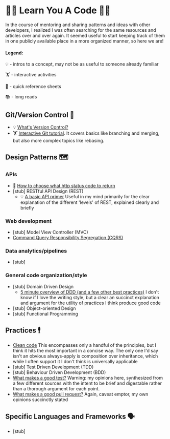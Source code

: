 # 👩‍💻 Learn You A Code 👨‍💻

In the course of mentoring and sharing patterns and ideas with other developers, I realized I was often searching for the same resources and articles over and over again. It seemed useful to start keeping track of them in one publicly available place in a more organized manner, so here we are!

#### Legend:

💡 - intros to a concept, may not be as useful to someone already familiar 

🏋️ - interactive activities

📓 - quick reference sheets

📚 - long reads



## Git/Version Control 🔄

* 💡 [What's Version Control?](https://git-scm.com/book/en/v2/Getting-Started-About-Version-Control)
* 🏋️ [Interactive Git tutorial](https://learngitbranching.js.org/?locale=en_US). It covers basics like branching and merging, but also more complex topics like rebasing.


## Design Patterns 🗺️
### APIs
* 📓 [How to choose what http status code to return](https://www.codetinkerer.com/2015/12/04/choosing-an-http-status-code.html)
* [stub] RESTful API Design (REST)
  * 💡 [A basic API primer](https://medium.com/@mattburgess/apis-a-basic-primer-f8250602597d) Useful in my mind primarily for the clear explanation of the different 'levels' of REST, explained clearly and briefly


### Web development
* [stub] Model View Controller (MVC)
* [Command Query Responsibility Segregation (CQRS)](https://martinfowler.com/bliki/CQRS.html)


### Data analytics/pipelines
* [stub]


### General code organization/style
* [stub] Domain Driven Design
  * [5 minute overview of DDD (and a few other best practices)](https://medium.com/the-coding-matrix/ddd-101-the-5-minute-tour-7a3037cf53b8) I don't know if I love the writing style, but a clear an succinct explanation and argument for the utility of practices I think produce good code
* [stub] Object-oriented Design
* [stub] Functional Programming


## Practices 🕴️

* [Clean code](https://x-team.com/blog/principles-clean-code/) This encompasses only a handful of the principles, but I think it hits the most important in a concise way. The only one I'd say isn't an obvious always-apply is composition over inheritance, which while I often support it I don't think is universally applicable
* [stub] Test Driven Development (TDD)
* [stub] Behaviour Driven Development (BDD)
* [What makes a good test?](https://github.com/RSid/Technical-ProfessionalWriting/blob/master/WhatMakesAGoodTest.md) Warning: my opinions here, synthesized from a few different sources with the intent to be brief and digestable rather than a thorough argument for each point.
* [What makes a good pull request?](https://github.com/RSid/Technical-ProfessionalWriting/blob/master/PullRequests.md) Again, caveat emptor, my own opinions succinctly stated


## Specific Languages and Frameworks 🗣️
* [stub]
